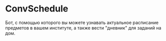 # ConvSchedule
Бот, с помощью которого вы можете узнавать актуальное расписание предметов в вашем институте, а также вести "дневник" для заданий на дом.

